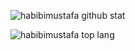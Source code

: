 ![habibimustafa github stat](https://github-readme-stats.vercel.app/api?username=habibimustafa&show_icons=true&hide_border=true&theme=tokyonight)

![habibimustafa top lang](https://github-readme-stats.vercel.app/api/top-langs/?username=habibimustafa&layout=compact&langs_count=8&hide_border=true&theme=tokyonight)
